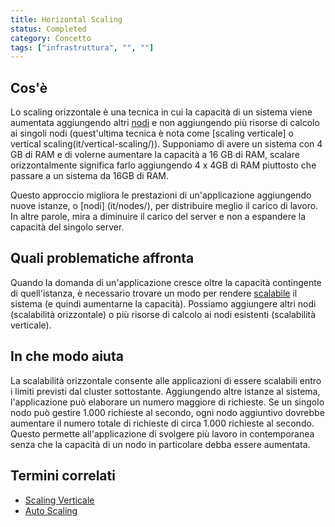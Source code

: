 ```yaml
---
title: Horizontal Scaling
status: Completed
category: Concetto
tags: ["infrastruttura", "", ""]
---
```


## Cos'è

Lo scaling orizzontale è una tecnica in cui la capacità di un sistema viene aumentata aggiungendo altri [nodi](it/nodes/) 
e non aggiungendo più risorse di calcolo ai singoli nodi (quest'ultima tecnica è nota come [scaling verticale] o vertical scaling(it/vertical-scaling/)). 
Supponiamo di avere un sistema con 4 GB di RAM e di volerne aumentare la capacità a 16 GB di RAM, 
scalare orizzontalmente significa farlo aggiungendo 4 x 4GB di RAM piuttosto che passare a un sistema da 16GB di RAM.

Questo approccio migliora le prestazioni di un'applicazione aggiungendo nuove istanze, o [nodi] (it/nodes/), 
per distribuire meglio il carico di lavoro. 
In altre parole, mira a diminuire il carico del server 
e non a espandere la capacità del singolo server.

## Quali problematiche affronta

Quando la domanda di un'applicazione cresce oltre la capacità contingente di quell'istanza, 
è necessario trovare un modo per rendere [scalabile](it/scalability/) il sistema (e quindi aumentarne la capacità).
Possiamo aggiungere altri nodi (scalabilità orizzontale) 
o più risorse di calcolo ai nodi esistenti (scalabilità verticale).

## In che modo aiuta

La scalabilità orizzontale consente alle applicazioni di essere scalabili entro i limiti previsti dal cluster sottostante. 
Aggiungendo altre istanze al sistema, l'applicazione può elaborare un numero maggiore di richieste. 
Se un singolo nodo può gestire 1.000 richieste al secondo, 
ogni nodo aggiuntivo dovrebbe aumentare il numero totale di richieste di circa 1.000 richieste al secondo. 
Questo permette all'applicazione di svolgere più lavoro in contemporanea 
senza che la capacità di un nodo in particolare debba essere aumentata.


## Termini correlati

* [Scaling Verticale](it/vertical-scaling/)
* [Auto Scaling](it/auto-scaling/)
